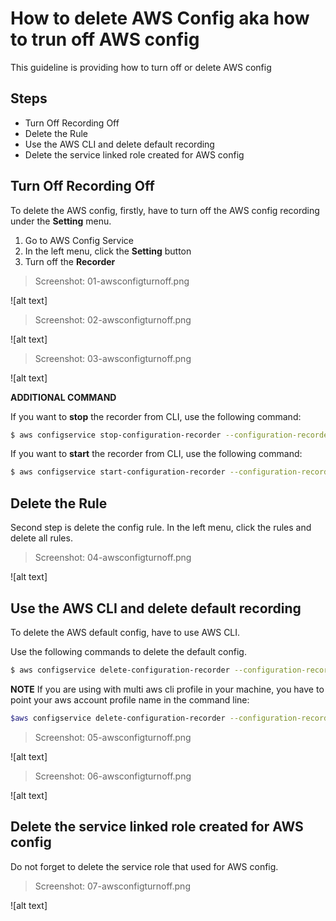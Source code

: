 # How to delete AWS Config aka how to trun off AWS config

This guideline is providing how to turn off or delete AWS config

## Steps

- Turn Off Recording Off 
- Delete the Rule 
- Use the AWS CLI and delete default recording
- Delete the service linked role created for AWS config

## Turn Off Recording Off
To delete the AWS config, firstly, have to turn off the AWS config recording under the **Setting** menu.

1. Go to AWS Config Service
2. In the left menu, click the **Setting** button
3. Turn off the **Recorder**

> Screenshot: 01-awsconfigturnoff.png

![alt text]

> Screenshot: 02-awsconfigturnoff.png

![alt text]

> Screenshot: 03-awsconfigturnoff.png

![alt text]

**ADDITIONAL COMMAND**

If you want to **stop** the recorder from CLI, use the following command:
```bash
$ aws configservice stop-configuration-recorder --configuration-recorder-name default --region <your-config-region> --profile <your-aws-cli-profile-name>
```

If you want to **start** the recorder from CLI, use the following command:
```bash
$ aws configservice start-configuration-recorder --configuration-recorder-name default --region <your-config-region> --profile <your-aws-cli-profile-name>
```

## Delete the Rule
Second step is delete the config rule.
In the left menu, click the rules and delete all rules.

> Screenshot: 04-awsconfigturnoff.png

![alt text]


## Use the AWS CLI and delete default recording

To delete the AWS default config, have to use AWS CLI.

Use the following commands to delete the default config.

```bash
$ aws configservice delete-configuration-recorder --configuration-recorder-name default --region <your-config-region-name> 
```
**NOTE** If you are using with multi aws cli profile in your machine, you have to point your aws account profile name in the command line:
```bash
$aws configservice delete-configuration-recorder --configuration-recorder-name default --region <your-config-region-name> --profile <your-aws-account-cli-profile-name>
````
> Screenshot: 05-awsconfigturnoff.png

![alt text]

> Screenshot: 06-awsconfigturnoff.png

![alt text]


## Delete the service linked role created for AWS config

Do not forget to delete the service role that used for AWS config.

> Screenshot: 07-awsconfigturnoff.png

![alt text]